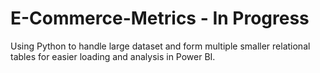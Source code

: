 # E-Commerce-Metrics - In Progress

Using Python to handle large dataset and form multiple smaller relational tables for easier loading and analysis in Power BI.

